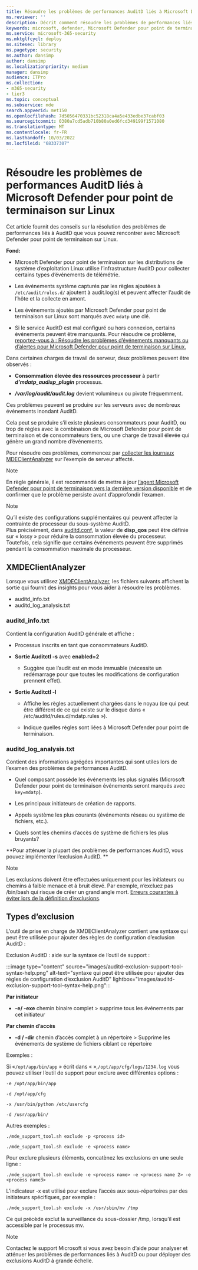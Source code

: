 ```yaml
---
title: Résoudre les problèmes de performances AuditD liés à Microsoft Defender pour point de terminaison sur Linux
ms.reviewer: ''
description: Décrit comment résoudre les problèmes de performances liés à AuditD que vous pouvez rencontrer avec Microsoft Defender pour Linux.
keywords: microsoft, defender, Microsoft Defender pour point de terminaison, linux, dépannage, AuditD, XMDEClientAnalyzer, installation, déploiement, désinstallation
ms.service: microsoft-365-security
ms.mktglfcycl: deploy
ms.sitesec: library
ms.pagetype: security
ms.author: dansimp
author: dansimp
ms.localizationpriority: medium
manager: dansimp
audience: ITPro
ms.collection:
- m365-security
- tier3
ms.topic: conceptual
ms.subservice: mde
search.appverid: met150
ms.openlocfilehash: 7d5056470331bc52318ca4a5e433edbe37cabf03
ms.sourcegitcommit: 0380a7cd5adb710b80a0ed6fcd349199f1571080
ms.translationtype: MT
ms.contentlocale: fr-FR
ms.lasthandoff: 10/03/2022
ms.locfileid: "68337307"
---
```

# <a name="troubleshoot-auditd-performance-issues-with-microsoft-defender-for-endpoint-on-linux"></a>Résoudre les problèmes de performances AuditD liés à Microsoft Defender pour point de terminaison sur Linux 

Cet article fournit des conseils sur la résolution des problèmes de performances liés à AuditD que vous pouvez rencontrer avec Microsoft Defender pour point de terminaison sur Linux. 

**Fond:** 

- Microsoft Defender pour point de terminaison sur les distributions de système d’exploitation Linux utilise l’infrastructure AuditD pour collecter certains types d’événements de télémétrie. 

- Les événements système capturés par les règles ajoutées à `/etc/audit/rules.d/` ajoutent à audit.log(s) et peuvent affecter l’audit de l’hôte et la collecte en amont.  

- Les événements ajoutés par Microsoft Defender pour point de terminaison sur Linux sont marqués avec `mdatp` une clé. 

- Si le service AuditD est mal configuré ou hors connexion, certains événements peuvent être manquants. Pour résoudre ce problème, [reportez-vous à : Résoudre les problèmes d’événements manquants ou d’alertes pour Microsoft Defender pour point de terminaison sur Linux.](linux-support-events.md)

Dans certaines charges de travail de serveur, deux problèmes peuvent être observés : 

- **Consommation élevée des ressources processeur** à partir **_d’mdatp_audisp_plugin_** processus. 

- ***/var/log/audit/audit.log*** devient volumineux ou pivote fréquemment. 

Ces problèmes peuvent se produire sur les serveurs avec de nombreux événements inondant AuditD.  

Cela peut se produire s’il existe plusieurs consommateurs pour AuditD, ou trop de règles avec la combinaison de Microsoft Defender pour point de terminaison et de consommateurs tiers, ou une charge de travail élevée qui génère un grand nombre d’événements. 

Pour résoudre ces problèmes, commencez par [collecter les journaux MDEClientAnalyzer](run-analyzer-macos-linux.md) sur l’exemple de serveur affecté. 

> [!NOTE]
> En règle générale, il est recommandé de mettre à jour [l’agent Microsoft Defender pour point de terminaison vers la dernière version disponible](linux-whatsnew.md) et de confirmer que le problème persiste avant d’approfondir l’examen.

> [!NOTE]
> Qu’il existe des configurations supplémentaires qui peuvent affecter la contrainte de processeur du sous-système AuditD. <BR>
> Plus précisément, dans [auditd.conf](https://linux.die.net/man/8/auditd.conf), la valeur de **disp_qos** peut être définie sur « lossy » pour réduire la consommation élevée du processeur. <BR>
> Toutefois, cela signifie que certains événements peuvent être supprimés pendant la consommation maximale du processeur. <BR>

## <a name="xmdeclientanalyzer"></a>XMDEClientAnalyzer 

Lorsque vous utilisez [XMDEClientAnalyzer](run-analyzer-macos-linux.md), les fichiers suivants affichent la sortie qui fournit des insights pour vous aider à résoudre les problèmes.
- auditd_info.txt
- auditd_log_analysis.txt


### <a name="auditd_infotxt"></a>auditd_info.txt

Contient la configuration AuditD générale et affiche :

- Processus inscrits en tant que consommateurs AuditD. 

- **Sortie Auditctl -s** avec **enabled=2**  

    - Suggère que l’audit est en mode immuable (nécessite un redémarrage pour que toutes les modifications de configuration prennent effet). 

- **Sortie Auditctl -l**  

    - Affiche les règles actuellement chargées dans le noyau (ce qui peut être différent de ce qui existe sur le disque dans « /etc/auditd/rules.d/mdatp.rules »). 
    
    - Indique quelles règles sont liées à Microsoft Defender pour point de terminaison. 
    
### <a name="auditd_log_analysistxt"></a>auditd_log_analysis.txt

Contient des informations agrégées importantes qui sont utiles lors de l’examen des problèmes de performances AuditD.  

- Quel composant possède les événements les plus signalés (Microsoft Defender pour point de terminaison événements seront marqués avec `key=mdatp`). 

- Les principaux initiateurs de création de rapports. 

- Appels système les plus courants (événements réseau ou système de fichiers, etc.). 

- Quels sont les chemins d’accès de système de fichiers les plus bruyants? 

**Pour atténuer la plupart des problèmes de performances AuditD, vous pouvez implémenter l’exclusion AuditD. **

> [!NOTE]
> Les exclusions doivent être effectuées uniquement pour les initiateurs ou chemins à faible menace et à bruit élevé. Par exemple, n’excluez pas /bin/bash qui risque de créer un grand angle mort.
> [Erreurs courantes à éviter lors de la définition d’exclusions](/microsoft-365/security/defender-endpoint/common-exclusion-mistakes-microsoft-defender-antivirus).



## <a name="exclusion-types"></a>Types d’exclusion 

L’outil de prise en charge de XMDEClientAnalyzer contient une syntaxe qui peut être utilisée pour ajouter des règles de configuration d’exclusion AuditD : 

Exclusion AuditD : aide sur la syntaxe de l’outil de support :

:::image type="content" source="images/auditd-exclusion-support-tool-syntax-help.png" alt-text="syntaxe qui peut être utilisée pour ajouter des règles de configuration d’exclusion AuditD" lightbox="images/auditd-exclusion-support-tool-syntax-help.png":::

**Par initiateur** 

- **-e/ -exe** chemin binaire complet > supprime tous les événements par cet initiateur 

**Par chemin d’accès** 

- **-d / -dir** chemin d’accès complet à un répertoire > Supprime les événements de système de fichiers ciblant ce répertoire 

Exemples : 

Si «`/opt/app/bin/app` » écrit dans « »,`/opt/app/cfg/logs/1234.log` vous pouvez utiliser l’outil de support pour exclure avec différentes options : 

`-e /opt/app/bin/app`

`-d /opt/app/cfg`

`-x /usr/bin/python /etc/usercfg` 

`-d /usr/app/bin/`

Autres exemples : 

`./mde_support_tool.sh exclude -p <process id>`

`./mde_support_tool.sh exclude -e <process name>`

Pour exclure plusieurs éléments, concatènez les exclusions en une seule ligne : 

`./mde_support_tool.sh exclude -e <process name> -e <process name 2> -e <process name3>`
 
L’indicateur -x est utilisé pour exclure l’accès aux sous-répertoires par des initiateurs spécifiques, par exemple : 

`./mde_support_tool.sh exclude -x /usr/sbin/mv /tmp`

Ce qui précède exclut la surveillance du sous-dossier /tmp, lorsqu’il est accessible par le processus mv. 

 
> [!NOTE]
> Contactez le support Microsoft si vous avez besoin d’aide pour analyser et atténuer les problèmes de performances liés à AuditD ou pour déployer des exclusions AuditD à grande échelle. 


